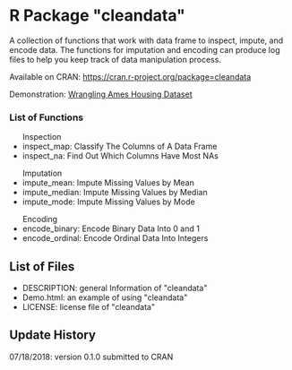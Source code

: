 # R Package "cleandata"

A collection of functions that work with data frame to inspect, impute, and encode data. The functions for imputation and encoding can produce log files to help you keep track of data manipulation process.

Available on CRAN: https://cran.r-project.org/package=cleandata

Demonstration: <a href="https://github.com/sherrisherry/cleandata/blob/master/Demo.html" target="_blank">Wrangling Ames Housing Dataset</a>

### List of Functions

<ul>Inspection
<li>inspect_map:	Classify The Columns of A Data Frame</li>
<li>inspect_na:	Find Out Which Columns Have Most NAs</li>
</ul>
<ul>Imputation
<li>impute_mean:	Impute Missing Values by Mean</li>
<li>impute_median:	Impute Missing Values by Median</li>
<li>impute_mode:	Impute Missing Values by Mode</li>
</ul>
<ul>Encoding
<li>encode_binary:	Encode Binary Data Into 0 and 1</li>
<li>encode_ordinal:	Encode Ordinal Data Into Integers</li>
</ul>

## List of Files

<ul>
<li>DESCRIPTION: general Information of "cleandata"</li>
<li>Demo.html: an example of using "cleandata"</li>
<li>LICENSE: license file of "cleandata"</li>
</ul>

## Update History

07/18/2018: version 0.1.0 submitted to CRAN